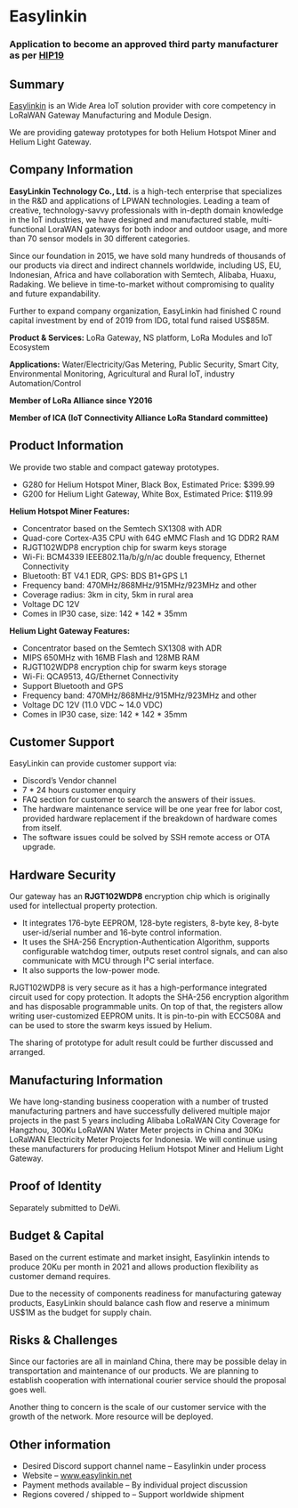 # Easylinkin

### Application to become an approved third party manufacturer as per [HIP19](https://github.com/helium/HIP/blob/master/0019-third-party-manufacturers.md)

## Summary

[Easylinkin](www.easylinkin.net) is an Wide Area IoT solution provider with core competency in LoRaWAN Gateway Manufacturing and Module Design. 

We are providing gateway prototypes for both Helium Hotspot Miner and Helium Light Gateway.

## Company Information

**EasyLinkin Technology Co., Ltd.** is a high-tech enterprise that specializes in the R&D and applications of LPWAN technologies. Leading a team of creative, technology-savvy professionals with in-depth domain knowledge in the IoT industries, we have designed and manufactured stable, multi-functional LoraWAN gateways for both indoor and outdoor usage, and more than 70 sensor models in 30 different categories. 

Since our foundation in 2015, we have sold many hundreds of thousands of our products via direct and indirect channels worldwide, including US, EU, Indonesian, Africa and have collaboration with Semtech, Alibaba, Huaxu, Radaking. We believe in time-to-market without compromising to quality and future expandability.

Further to expand company organization, EasyLinkin had finished C round capital investment by end of 2019 from IDG, total fund raised US$85M.

**Product & Services:** LoRa Gateway, NS platform, LoRa Modules and IoT Ecosystem

**Applications:** Water/Electricity/Gas Metering, Public Security, Smart City, Environmental Monitoring, Agricultural and Rural IoT, industry Automation/Control

**Member of LoRa Alliance since Y2016**

**Member of ICA (IoT Connectivity Alliance LoRa Standard committee)**

## Product Information

We provide two stable and compact gateway prototypes.

* G280 for Helium Hotspot Miner, Black Box, Estimated Price: $399.99
* G200 for Helium Light Gateway, White Box, Estimated Price: $119.99

**Helium Hotspot Miner Features:** 

* Concentrator based on the Semtech SX1308 with ADR
* Quad-core Cortex-A35 CPU with 64G eMMC Flash and 1G DDR2 RAM
* RJGT102WDP8 encryption chip for swarm keys storage
* Wi-Fi: BCM4339 IEEE802.11a/b/g/n/ac double frequency, Ethernet Connectivity
* Bluetooth: BT V4.1 EDR, GPS: BDS B1+GPS L1
* Frequency band: 470MHz/868MHz/915MHz/923MHz and other
* Coverage radius: 3km in city, 5km in rural area
* Voltage DC 12V 
* Comes in IP30 case, size: 142 * 142 * 35mm

**Helium Light Gateway Features:**

* Concentrator based on the Semtech SX1308 with ADR
* MIPS 650MHz with 16MB Flash and 128MB RAM
* RJGT102WDP8 encryption chip for swarm keys storage
* Wi-Fi: QCA9513, 4G/Ethernet Connectivity
* Support Bluetooth and GPS
* Frequency band: 470MHz/868MHz/915MHz/923MHz and other
* Voltage DC 12V (11.0 VDC ~ 14.0 VDC)
* Comes in IP30 case, size: 142 * 142 * 35mm

## Customer Support ##

EasyLinkin can provide customer support via:

* Discord’s Vendor channel
* 7 * 24 hours customer enquiry
* FAQ section for customer to search the answers of their issues.
* The hardware maintenance service will be one year free for labor cost, provided hardware replacement if the breakdown of hardware comes from itself.
* The software issues could be solved by SSH remote access or OTA upgrade.

## Hardware Security ##

Our gateway has an **RJGT102WDP8** encryption chip which is originally used for intellectual property protection.

* It integrates 176-byte EEPROM, 128-byte registers, 8-byte key, 8-byte user-id/serial number and 16-byte control information.
* It uses the SHA-256 Encryption-Authentication Algorithm, supports configurable watchdog timer, outputs reset control signals, and can also communicate with MCU through I²C serial interface. 
* It also supports the low-power mode. 

RJGT102WDP8 is very secure as it has a high-performance integrated circuit used for copy protection. It adopts the SHA-256 encryption algorithm and has disposable programmable units. On top of that, the registers allow writing user-customized EEPROM units. It is pin-to-pin with ECC508A and can be used to store the swarm keys issued by Helium.

The sharing of prototype for adult result could be further discussed and arranged.

## Manufacturing Information ##

We have long-standing business cooperation with a number of trusted manufacturing partners and have successfully delivered multiple major projects in the past 5 years including Alibaba LoRaWAN City Coverage for Hangzhou, 300Ku LoRaWAN Water Meter projects in China and 30Ku LoRaWAN Electricity Meter Projects for Indonesia. We will continue using these manufacturers for producing Helium Hotspot Miner and Helium Light Gateway.

## Proof of Identity

Separately submitted to DeWi.

## Budget & Capital

Based on the current estimate and market insight, Easylinkin intends to produce 20Ku per month in 2021 and allows production flexibility as customer demand requires.

Due to the necessity of components readiness for manufacturing gateway products, EasyLinkin should balance cash flow and reserve a minimum US$1M as the budget for supply chain. 

## Risks & Challenges

Since our factories are all in mainland China, there may be possible delay in transportation and maintenance of our products. We are planning to establish cooperation with international courier service should the proposal goes well.

Another thing to concern is the scale of our customer service with the growth of the network. More resource will be deployed.

## Other information

* Desired Discord support channel name – Easylinkin under process
* Website – www.easylinkin.net
* Payment methods available – By individual project discussion
* Regions covered / shipped to – Support worldwide shipment
